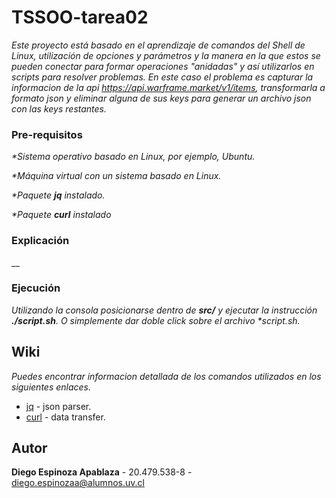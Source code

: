 # TSSOO-tarea02

_Este proyecto está basado en el aprendizaje de comandos del Shell de Linux, utilización de opciones y parámetros y la manera en la que estos se pueden conectar para formar operaciones "anidadas" y así utilizarlos en scripts para resolver problemas._
_En este caso el problema es capturar la informacion de la api https://api.warframe.market/v1/items, transformarla a formato json y eliminar alguna de sus keys para generar un archivo json con las keys restantes._



### Pre-requisitos

_*Sistema operativo basado en Linux, por ejemplo, Ubuntu._

_*Máquina virtual con un sistema basado en Linux._

_*Paquete **jq** instalado._

_*Paquete **curl** instalado_




### Explicación

__


### Ejecución 

_Utilizando la consola posicionarse dentro de **src/** y ejecutar la instrucción **./script.sh**.
O simplemente dar doble click sobre el archivo **script.sh*._



## Wiki
_Puedes encontrar informacion detallada de los comandos utilizados en los siguientes enlaces._
* [jq](https://stedolan.github.io/jq/manual/) - json parser.
* [curl](https://www.mit.edu/afs.new/sipb/user/ssen/src/curl-7.11.1/docs/curl.html) - data transfer.


## Autor

**Diego Espinoza Apablaza** - 20.479.538-8 - diego.espinozaa@alumnos.uv.cl
